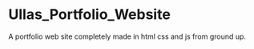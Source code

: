 # Ullas_Portfolio_Website


A portfolio web site completely made in html css and js from ground up.



